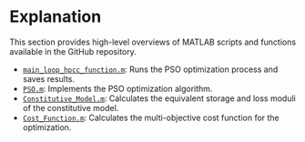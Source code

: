 # Explanation

This section provides high-level overviews of MATLAB scripts and functions available in the GitHub repository.

- [`main_loop_hpcc_function.m`](main_loop_hpcc_function.md): Runs the PSO optimization process and saves results.
- [`PSO.m`](PSO.md): Implements the PSO optimization algorithm.
- [`Constitutive_Model.m`](Constitutive_Model.md): Calculates the equivalent storage and loss moduli of the constitutive model.
- [`Cost_Function.m`](Cost_Function.md): Calculates the multi-objective cost function for the optimization.